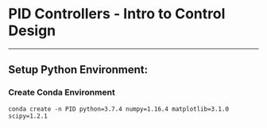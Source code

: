 # PID Controllers - Intro to Control Design

---

## Setup Python Environment:

### Create Conda Environment

`conda create -n PID python=3.7.4 numpy=1.16.4 matplotlib=3.1.0 scipy=1.2.1`

